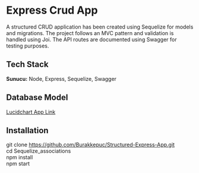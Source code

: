 
# Express Crud App

A structured CRUD application has been created using Sequelize for models and migrations. The project follows an MVC pattern and validation is handled using Joi. The API routes are documented using Swagger for testing purposes.
## Tech Stack


**Sunucu:** Node, Express, Sequelize, Swagger

  
## Database Model
[Lucidchart App Link](https://lucid.app/lucidchart/55319847-dba2-4cb4-89d9-985794e23619/edit?viewport_loc=-112%2C-120%2C2462%2C982%2C0_0&invitationId=inv_ef965088-91de-4164-8c85-757c5db65e24)

## Installation
 git clone https://github.com/Burakkepuc/Structured-Express-App.git  
 cd Sequelize_associations   
 npm install    
 npm start    
